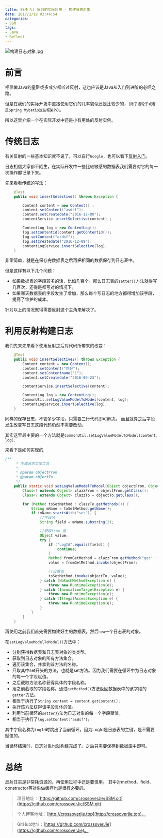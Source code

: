 ```yaml
---
title: SSM(九) 反射的实际应用 - 构建日志对象
date: 2017/1/19 03:44:54       
categories: 
- SSM
tags: 
- Java
- Reflect
---
```

![构建日志对象.jpg](https://ooo.0o0.ooo/2017/05/07/590ea69c8052e.jpg)


# 前言
相信做Java的童鞋或多或少都听过反射，这也应该是Java从入门到进阶的必经之路。

但是在我们的实际开发中直接使用它们的几率貌似还是比较少的，（`除了造轮子或者是Spring Mybatis这些框架外`）。

所以这里介绍一个在实际开发中还是小有用处的反射实例。


# 传统日志
有关反射的一些基本知识就不说了，可以自行`Google`，也可以看下[反射入门](http://crossoverjie.top/2016/05/10/java-reflect/)。

日志相信大家都不陌生，在实际开发中一些比较敏感的数据表我们需要对它的每一次操作都记录下来。

先来看看传统的写法：
```java
    @Test
    public void insertSelective() throws Exception {

        Content content = new Content() ;
        content.setContent("asdsf");
        content.setCreatedate("2016-12-09");
        contentService.insertSelective(content) ;

        ContentLog log = new ContentLog();
        log.setContentid(content.getContentid());
        log.setContent("asdsf");
        log.setCreatedate("2016-12-09");
        contentLogService.insertSelective(log);
    }
```
非常简单，就是在保存完数据表之后再把相同的数据保存到日志表中。
<!--more-->
但是这样有以下几个问题：

- 如果数据表的字段较多的话，比如几百个。那么日志表的`setter()`方法就得写几百次，还得是都写对的情况下。
- 如果哪天数据表的字段发生了增加，那么每个写日志的地方都得增加该字段，提高了维护的成本。

针对以上的情况就得需要反射这个主角来解决了。


# 利用反射构建日志
我们先来先来看下使用反射之后对代码所带来的改变：
```java
    @Test
    public void insertSelective2() throws Exception {
        Content content = new Content();
        content.setContent("你好");
        content.setContentname("1");
        content.setCreatedate("2016-09-23");

        contentService.insertSelective(content);

        ContentLog log = new ContentLog();
        CommonUtil.setLogValueModelToModel(content, log);
        contentLogService.insertSelective(log);
    }
```
同样的保存日志，不管多少字段，只需要三行代码即可解决。
而且就算之后字段发生改变写日志这段代码仍然不需要改动。

其实这里最主要的一个方法就是`CommonUtil.setLogValueModelToModel(content, log);`

来看下是如何实现的;
```java
/**
     * 生成日志实体工具
     *
     * @param objectFrom
     * @param objectTo
     */
    public static void setLogValueModelToModel(Object objectFrom, Object objectTo) {
        Class<? extends Object> clazzFrom = objectFrom.getClass();
        Class<? extends Object> clazzTo = objectTo.getClass();

        for (Method toSetMethod : clazzTo.getMethods()) {
            String mName = toSetMethod.getName();
            if (mName.startsWith("set")) {
                //字段名
                String field = mName.substring(3);

                //获取from 值
                Object value;
                try {
                    if ("LogId".equals(field)) {
                        continue;
                    }
                    Method fromGetMethod = clazzFrom.getMethod("get" + field);
                    value = fromGetMethod.invoke(objectFrom);

                    //设置值
                    toSetMethod.invoke(objectTo, value);
                } catch (NoSuchMethodException e) {
                    throw new RuntimeException(e);
                } catch (InvocationTargetException e) {
                    throw new RuntimeException(e);
                } catch (IllegalAccessException e) {
                    throw new RuntimeException(e);
                }
            }
        }
    }
```
再使用之前我们首先需要构建好主的数据表，然后`new`一个日志表的对象。

在`setLogValueModelToModel()`方法中：

- 分别获得数据表和日志表对象的类类型。
- 获取到日志对象的所有方法集合。
- 遍历该集合，并拿到该方法的名称。
- 只取其中set开头的方法，也就是set方法。因为我们需要在循环中为日志对象的每一个字段赋值。 
- 之后截取方法名称获得具体的字段名称。
- 用之前截取的字段名称，通过`getMethod()`方法返回数据表中的该字段的`getter`方法。
- 相当于执行了`String content = content.getContent();`
- 执行该方法获得该字段具体的值。
- 利用当前循环的`setter`方法为日志对象的每一个字段赋值。
- 相当于执行了`log.setContent("asdsf");`

其中字段名称为`LogId`时跳出了当前循环，因为LogId是日志表的主键，是不需要赋值的。

当循环结束时，日志对象也就构建完成了。之后只需要保存到数据库中即可。

# 总结
反射其实是非常耗资源的，再使用过程中还是要慎用。
其中对method、field、constructor等对象做缓存也是很有必要的。

> 项目地址：[https://github.com/crossoverJie/SSM.git](https://github.com/crossoverJie/SSM.git)

> 个人博客地址：[http://crossoverjie.top](http://crossoverjie.top)。

> GitHub地址：[https://github.com/crossoverJie](https://github.com/crossoverJie)。




